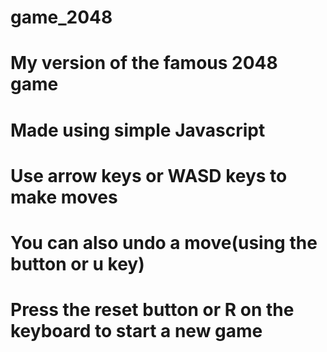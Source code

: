 # game_2048
# My version of the famous 2048 game
# Made using simple Javascript
# Use arrow keys or WASD keys to make moves
# You can also undo a move(using the button or u key)
# Press the reset button or R on the keyboard to start a new game
